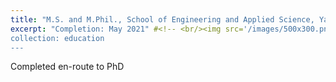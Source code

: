 ```yaml
---
title: "M.S. and M.Phil., School of Engineering and Applied Science, Yale University"
excerpt: "Completion: May 2021" #<!-- <br/><img src='/images/500x300.png'>" -->
collection: education
---
```


Completed en-route to PhD